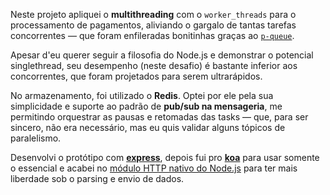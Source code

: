 Neste projeto apliquei o **multithreading** com o `worker_threads` para o processamento de pagamentos, aliviando o gargalo de tantas tarefas concorrentes — que foram enfileradas bonitinhas graças ao [`p-queue`](https://www.npmjs.com/package/p-queue).

Apesar d'eu querer seguir a filosofia do Node.js e demonstrar o potencial singlethread, seu desempenho (neste desafio) é bastante inferior aos concorrentes, que foram projetados para serem ultrarápidos.

No armazenamento, foi utilizado o **Redis**. Optei por ele pela sua simplicidade e suporte ao padrão de **pub/sub na mensageria**, me permitindo orquestrar as pausas e retomadas das tasks — que, para ser sincero, não era necessário, mas eu quis validar alguns tópicos de paralelismo.

Desenvolvi o protótipo com [**express**](https://expressjs.com/), depois fui pro [**koa**](https://koajs.com/) para usar somente o essencial e acabei no [módulo HTTP nativo do Node.js](https://nodejs.org/api/http.html) para ter mais liberdade sob o parsing e envio de dados.
